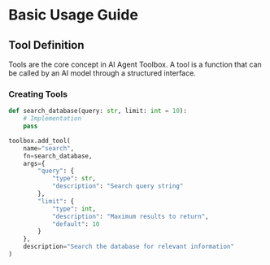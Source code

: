 # Basic Usage Guide

## Tool Definition

Tools are the core concept in AI Agent Toolbox. A tool is a function that can be called by an AI model through a structured interface.

### Creating Tools

```python
def search_database(query: str, limit: int = 10):
    # Implementation
    pass

toolbox.add_tool(
    name="search",
    fn=search_database,
    args={
        "query": {
            "type": str,
            "description": "Search query string"
        },
        "limit": {
            "type": int,
            "description": "Maximum results to return",
            "default": 10
        }
    },
    description="Search the database for relevant information"
)
